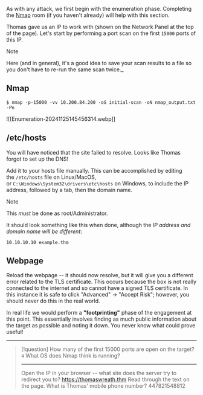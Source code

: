 As with any attack, we first begin with the enumeration phase. Completing the [Nmap](https://tryhackme.com/room/furthernmap) room (if you haven't already) will help with this section.

Thomas gave us an IP to work with (shown on the Network Panel at the top of the page). Let's start by performing a port scan on the first `15000` ports of this IP.

> [!note]
> Here (and in general), it's a good idea to save your scan results to a file so you don't have to re-run the same scan twice._

## Nmap

```
$ nmap -p-15000 -vv 10.200.84.200 -oG initial-scan -oN nmap_output.txt -Pn
```

![[Enumeration-20241125145456314.webp]]

## /etc/hosts

You will have noticed that the site failed to resolve. Looks like Thomas forgot to set up the DNS!

Add it to your hosts file manually. This can be accomplished by editing the `/etc/hosts` file on Linux/MacOS, or `C:\Windows\System32\drivers\etc\hosts` on Windows, to include the IP address, followed by a tab, then the domain name. 

> [!note]
> This _must_ be done as root/Administrator.

It should look something like this when done, although the _IP address and domain name will be different_:

`10.10.10.10 example.thm`

## Webpage

Reload the webpage -- it should now resolve, but it will give you a different error related to the TLS certificate. This occurs because the box is not really connected to the internet and so cannot have a signed TLS certificate. In this instance it is safe to click "Advanced" -> "Accept Risk"; however, you should never do this in the real world.  

In real life we would perform a **"footprinting"** phase of the engagement at this point. This essentially involves finding as much public information about the target as possible and noting it down. You never know what could prove useful!

---

> [!question]
>How many of the first 15000 ports are open on the target?
>`4`
>What OS does Nmap think is running?
>****
>Open the IP in your browser -- what site does the server try to redirect you to?
>https://thomaswreath.thm
>Read through the text on the page. What is Thomas' mobile phone number?
>447821548812
>